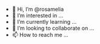 - 👋 Hi, I’m @rosamelia
- 👀 I’m interested in ...
- 🌱 I’m currently learning ...
- 💞️ I’m looking to collaborate on ...
- 📫 How to reach me ...

<!---
rosamelia/rosamelia is a ✨ special ✨ repository because its `README.md` (this file) appears on your GitHub profile.
You can click the Preview link to take a look at your changes.
--->
